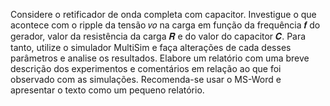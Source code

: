 Considere o retificador de onda completa com capacitor.
Investigue o que acontece com o ripple da tensão 𝑣𝑜 na carga em função da frequência 𝒇 do gerador, valor da resistência da carga 𝑹 e do valor do capacitor 𝑪. Para tanto, utilize o simulador
MultiSim e faça alterações de cada desses parâmetros e analise os resultados. Elabore um relatório com uma breve descrição dos experimentos e comentários em relação ao que foi observado com
as simulações. Recomenda-se usar o MS-Word e apresentar o texto como um pequeno relatório.

[](https://i.imgur.com/xhvFH6c.png)
[](https://i.imgur.com/Q0IOngD.png)
